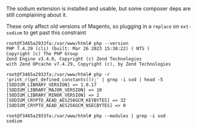 The sodium extension is installed and usable, but some composer deps are still complaining about it.

These only affect old versions of Magento, so plugging in a `replace` on `ext-sodium` to get past this constraint

```
root@f3465a2933fa:/var/www/html# php --version
PHP 7.4.29 (cli) (built: Mar 26 2023 15:38:22) ( NTS )
Copyright (c) The PHP Group
Zend Engine v3.4.0, Copyright (c) Zend Technologies
with Zend OPcache v7.4.29, Copyright (c), by Zend Technologies

root@f3465a2933fa:/var/www/html# php -r 'print_r(get_defined_constants());' | grep -i sod | head -5
[SODIUM_LIBRARY_VERSION] => 1.0.17
[SODIUM_LIBRARY_MAJOR_VERSION] => 10
[SODIUM_LIBRARY_MINOR_VERSION] => 2
[SODIUM_CRYPTO_AEAD_AES256GCM_KEYBYTES] => 32
[SODIUM_CRYPTO_AEAD_AES256GCM_NSECBYTES] => 0

root@f3465a2933fa:/var/www/html# php --modules | grep -i sod
sodium
```